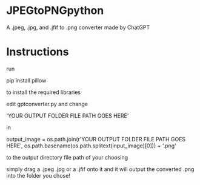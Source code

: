 # JPEGtoPNGpython
A .jpeg, .jpg, and .jfif to .png converter made by ChatGPT


# Instructions

run

pip install pillow

to install the required libraries

edit gptconverter.py and change

'YOUR OUTPUT FOLDER FILE PATH GOES HERE'

in

output_image = os.path.join(r'YOUR OUTPUT FOLDER FILE PATH GOES HERE', os.path.basename(os.path.splitext(input_image)[0])) + '.png'

to the output directory file path of your choosing

simply drag a .jpeg .jpg or a .jfif onto it and it will output the converted .png into the folder you chose!
